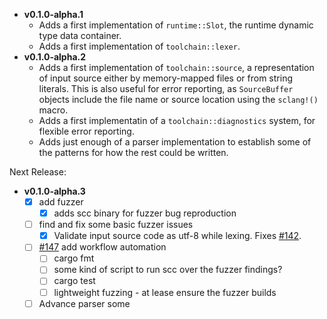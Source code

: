 * **v0.1.0-alpha.1**
  * Adds a first implementation of `runtime::Slot`, the runtime dynamic type data container.
  * Adds a first implementation of `toolchain::lexer`.
* **v0.1.0-alpha.2**
  * Adds a first implementation of `toolchain::source`, a representation of input source either by
    memory-mapped files or from string literals. This is also useful for error reporting, as
    `SourceBuffer` objects include the file name or source location using the `sclang!()` macro.
  * Adds a first implementatin of a `toolchain::diagnostics` system, for flexible error reporting.
  * Adds just enough of a parser implementation to establish some of the patterns for how the
    rest could be written.

Next Release:

* **v0.1.0-alpha.3**
  * [x] add fuzzer
    * [x] adds scc binary for fuzzer bug reproduction
  * [ ] find and fix some basic fuzzer issues
    * [x]  Validate input source code as utf-8 while lexing. Fixes
      [#142](https://github.com/hadron-sclang/hadron/issues/142).
  * [ ] [#147](https://github.com/hadron-sclang/hadron/issues/147) add workflow automation
    * [ ] cargo fmt
    * [ ] some kind of script to run scc over the fuzzer findings?
    * [ ] cargo test
    * [ ] lightweight fuzzing - at lease ensure the fuzzer builds
  * [ ] Advance parser some